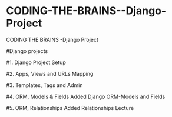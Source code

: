 # CODING-THE-BRAINS--Django-Project

CODING THE BRAINS -Django Project

#Django projects

#1. Django Project Setup

#2. Apps, Views and URLs Mapping

#3. Templates, Tags and Admin

#4. ORM, Models & Fields
Added Django ORM-Models and Fields

#5. ORM, Relationships
Added Relationships Lecture
